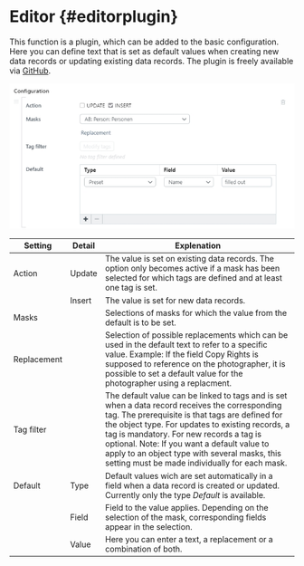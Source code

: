 # Editor {#editorplugin}

This function is a plugin, which can be added to the basic configuration. Here you can define text that is set as default values when creating new data records or updating existing data records. The plugin is freely available via [GitHub](https://github.com/programmfabrik/easydb-editor-tagfilter-defaults).

![](editorplugin_en.jpg)

|Setting|Detail|Explenation|
|---|---|---|
|Action|Update|The value is set on existing data records. The option only becomes active if a mask has been selected for which tags are defined and at least one tag is set. |
||Insert|The value is set for new data records.|
|Masks||Selections of masks for which the value from the default is to be set.|
|Replacement||Selection of possible replacements which can be used in the default text to refer to a specific value. Example: If the field Copy Rights is supposed to reference on the photographer, it is possible to set a default value for the photographer using a replacment. |
|Tag filter||The default value can be linked to tags and is set when a data record receives the corresponding tag. The prerequisite is that tags are defined for the object type. For updates to existing records, a tag is mandatory. For new records a tag is optional. Note: If you want a default value to apply to an object type with several masks, this setting must be made individually for each mask.|
|Default|Type|Default values wich are set automatically in a field when a data record is created or updated. Currently only the type *Default* is available.|
| | Field |Field to the value applies. Depending on the selection of the mask, corresponding  fields appear in the selection.|
||Value| Here you can enter a text, a replacement or a combination of both.|